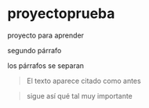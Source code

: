# proyectoprueba
proyecto para aprender

segundo párrafo

los párrafos se separan
> El texto aparece citado
> como antes

>sigue así
qué tal
muy importante
